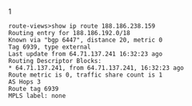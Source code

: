 1     



    route-views>show ip route 188.186.238.159
    Routing entry for 188.186.192.0/18
    Known via "bgp 6447", distance 20, metric 0
    Tag 6939, type external
    Last update from 64.71.137.241 16:32:23 ago
    Routing Descriptor Blocks:
    * 64.71.137.241, from 64.71.137.241, 16:32:23 ago
    Route metric is 0, traffic share count is 1
    AS Hops 3
    Route tag 6939
    MPLS label: none

